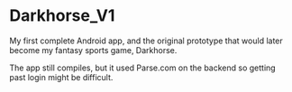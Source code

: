 # Darkhorse_V1
My first complete Android app, and the original prototype that would later become my fantasy sports game, Darkhorse.

The app still compiles, but it used Parse.com on the backend so getting past login might be difficult.



